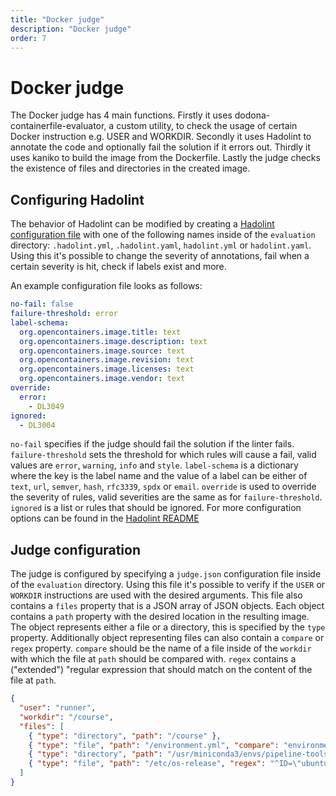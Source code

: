 ```yaml
---
title: "Docker judge"
description: "Docker judge"
order: 7
---
```

# Docker judge

The Docker judge has 4 main functions.
Firstly it uses dodona-containerfile-evaluator, a custom utility, to check the usage of certain Docker instruction e.g. USER and WORKDIR.
Secondly it uses Hadolint to annotate the code and optionally fail the solution if it errors out.
Thirdly it uses kaniko to build the image from the Dockerfile.
Lastly the judge checks the existence of files and directories in the created image.

## Configuring Hadolint

The behavior of Hadolint can be modified by creating a [Hadolint configuration file](https://github.com/hadolint/hadolint#configure) with one of the following names inside of the `evaluation` directory: `.hadolint.yml`, `.hadolint.yaml`, `hadolint.yml` or `hadolint.yaml`.
Using this it's possible to change the severity of annotations, fail when a certain severity is hit, check if labels exist and more.

An example configuration file looks as follows:
```yml
no-fail: false
failure-threshold: error
label-schema:
  org.opencontainers.image.title: text
  org.opencontainers.image.description: text
  org.opencontainers.image.source: text
  org.opencontainers.image.revision: text
  org.opencontainers.image.licenses: text
  org.opencontainers.image.vendor: text
override:
  error:
    - DL3049
ignored:
  - DL3004
```

`no-fail` specifies if the judge should fail the solution if the linter fails.
`failure-threshold` sets the threshold for which rules will cause a fail, valid values are `error`, `warning`, `info` and `style`.
`label-schema` is a dictionary where the key is the label name and the value of a label can be either of `text`, `url`, `semver`, `hash`, `rfc3339`, `spdx` or `email`.
`override` is used to override the severity of rules, valid severities are the same as for `failure-threshold`.
`ignored` is a list or rules that should be ignored.
For more configuration options can be found in the [Hadolint README](https://github.com/hadolint/hadolint#configure)


## Judge configuration

The judge is configured by specifying a `judge.json` configuration file inside of the `evaluation` directory.
Using this file it's possible to verify if the `USER` or `WORKDIR` instructions are used with the desired arguments.
This file also contains a `files` property that is a JSON array of JSON objects.
Each object contains a `path` property with the desired location in the resulting image.
The object represents either a file or a directory, this is specified by the `type` property.
Additionally object representing files can also contain a `compare` or `regex` property.
`compare` should be the name of a file inside of the `workdir` with which the file at `path` should be compared with.
`regex` contains a ("extended") "regular expression that should match on the content of the file at `path`.

```json
{
  "user": "runner",
  "workdir": "/course",
  "files": [
    { "type": "directory", "path": "/course" },
    { "type": "file", "path": "/environment.yml", "compare": "environment.yml" },
    { "type": "directory", "path": "/usr/miniconda3/envs/pipeline-tools-1.0.0" },
    { "type": "file", "path": "/etc/os-release", "regex": "^ID=\"ubuntu\"$" }
  ]
}
```
